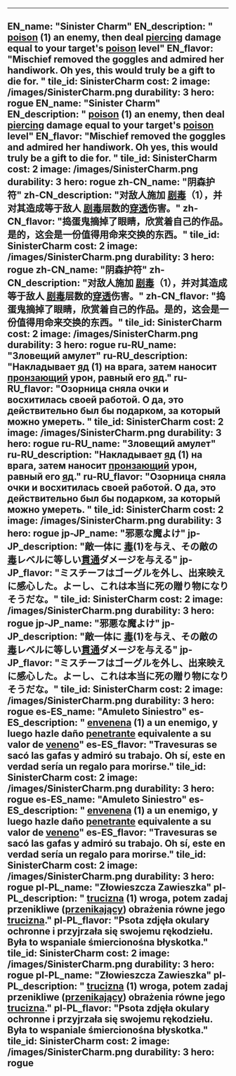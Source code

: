 ---

EN_name: "Sinister Charm"
EN_description: " <u>poison</u> (1) an enemy, then deal <u>piercing</u> damage equal to your target's  <u>poison</u> level"
EN_flavor: "Mischief removed the goggles and admired her handiwork. Oh yes, this would truly be a gift to die for. "
tile_id: SinisterCharm
cost: 2
image: /images/SinisterCharm.png
durability: 3
hero: rogue
EN_name: "Sinister Charm"
EN_description: " <u>poison</u> (1) an enemy, then deal <u>piercing</u> damage equal to your target's  <u>poison</u> level"
EN_flavor: "Mischief removed the goggles and admired her handiwork. Oh yes, this would truly be a gift to die for. "
tile_id: SinisterCharm
cost: 2
image: /images/SinisterCharm.png
durability: 3
hero: rogue
zh-CN_name: "阴森护符"
zh-CN_description: "对敌人施加 <u>剧毒</u>（1），并对其造成等于敌人 <u>剧毒</u>层数的<u>穿透</u>伤害。"
zh-CN_flavor: "捣蛋鬼摘掉了眼睛，欣赏着自己的作品。是的，这会是一份值得用命来交换的东西。"
tile_id: SinisterCharm
cost: 2
image: /images/SinisterCharm.png
durability: 3
hero: rogue
zh-CN_name: "阴森护符"
zh-CN_description: "对敌人施加 <u>剧毒</u>（1），并对其造成等于敌人 <u>剧毒</u>层数的<u>穿透</u>伤害。"
zh-CN_flavor: "捣蛋鬼摘掉了眼睛，欣赏着自己的作品。是的，这会是一份值得用命来交换的东西。"
tile_id: SinisterCharm
cost: 2
image: /images/SinisterCharm.png
durability: 3
hero: rogue
ru-RU_name: "Зловещий амулет"
ru-RU_description: "Накладывает  <u>яд</u> (1) на врага, затем наносит <u>пронзающий</u> урон, равный его  <u>яд</u>."
ru-RU_flavor: "Озорница сняла очки и восхитилась своей работой. О да, это действительно был бы подарком, за который можно умереть. "
tile_id: SinisterCharm
cost: 2
image: /images/SinisterCharm.png
durability: 3
hero: rogue
ru-RU_name: "Зловещий амулет"
ru-RU_description: "Накладывает  <u>яд</u> (1) на врага, затем наносит <u>пронзающий</u> урон, равный его  <u>яд</u>."
ru-RU_flavor: "Озорница сняла очки и восхитилась своей работой. О да, это действительно был бы подарком, за который можно умереть. "
tile_id: SinisterCharm
cost: 2
image: /images/SinisterCharm.png
durability: 3
hero: rogue
jp-JP_name: "邪悪な魔よけ"
jp-JP_description: "敵一体に <u>毒</u>(1)を与え、その敵の <u>毒</u>レベルに等しい<u>貫通</u>ダメージを与える"
jp-JP_flavor: "ミスチーフはゴーグルを外し、出来映えに感心した。よーし、これは本当に死の贈り物になりそうだな。"
tile_id: SinisterCharm
cost: 2
image: /images/SinisterCharm.png
durability: 3
hero: rogue
jp-JP_name: "邪悪な魔よけ"
jp-JP_description: "敵一体に <u>毒</u>(1)を与え、その敵の <u>毒</u>レベルに等しい<u>貫通</u>ダメージを与える"
jp-JP_flavor: "ミスチーフはゴーグルを外し、出来映えに感心した。よーし、これは本当に死の贈り物になりそうだな。"
tile_id: SinisterCharm
cost: 2
image: /images/SinisterCharm.png
durability: 3
hero: rogue
es-ES_name: "Amuleto Siniestro"
es-ES_description: " <u>envenena</u> (1) a un enemigo, y luego hazle daño <u>penetrante</u> equivalente a su valor de  <u>veneno</u>"
es-ES_flavor: "Travesuras se sacó las gafas y admiró su trabajo. Oh sí, este en verdad sería un regalo para morirse."
tile_id: SinisterCharm
cost: 2
image: /images/SinisterCharm.png
durability: 3
hero: rogue
es-ES_name: "Amuleto Siniestro"
es-ES_description: " <u>envenena</u> (1) a un enemigo, y luego hazle daño <u>penetrante</u> equivalente a su valor de  <u>veneno</u>"
es-ES_flavor: "Travesuras se sacó las gafas y admiró su trabajo. Oh sí, este en verdad sería un regalo para morirse."
tile_id: SinisterCharm
cost: 2
image: /images/SinisterCharm.png
durability: 3
hero: rogue
pl-PL_name: "Złowieszcza Zawieszka"
pl-PL_description: " <u>trucizna</u> (1) wroga, potem zadaj przenikliwe (<u>przenikający</u>) obrażenia równe jego  <u>trucizna</u>."
pl-PL_flavor: "Psota zdjęła okulary ochronne i przyjrzała się swojemu rękodziełu. Była to wspaniale śmiercionośna  błyskotka."
tile_id: SinisterCharm
cost: 2
image: /images/SinisterCharm.png
durability: 3
hero: rogue
pl-PL_name: "Złowieszcza Zawieszka"
pl-PL_description: " <u>trucizna</u> (1) wroga, potem zadaj przenikliwe (<u>przenikający</u>) obrażenia równe jego  <u>trucizna</u>."
pl-PL_flavor: "Psota zdjęła okulary ochronne i przyjrzała się swojemu rękodziełu. Była to wspaniale śmiercionośna  błyskotka."
tile_id: SinisterCharm
cost: 2
image: /images/SinisterCharm.png
durability: 3
hero: rogue
---